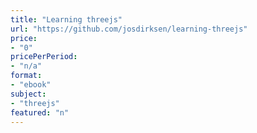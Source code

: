 ```yaml
---
title: "Learning threejs"
url: "https://github.com/josdirksen/learning-threejs"
price: 
- "0"
pricePerPeriod: 
- "n/a"
format: 
- "ebook"
subject: 
- "threejs"
featured: "n"
---
```

